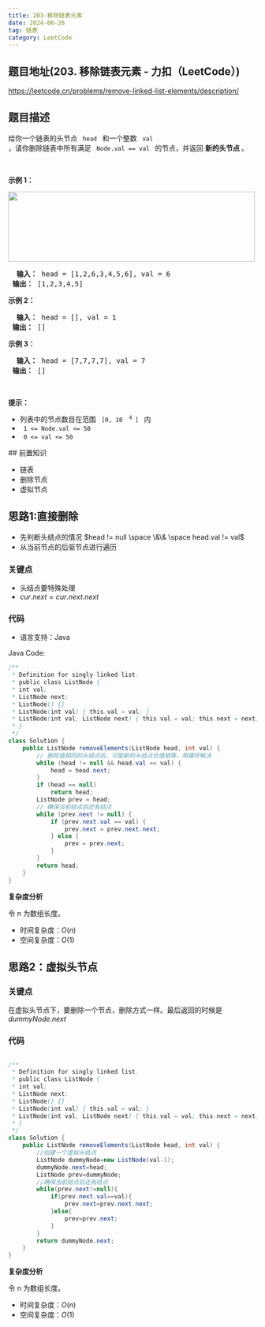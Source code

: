 ```yaml
---
title: 203-移除链表元素
date: 2024-06-26
tag: 链表
category: LeetCode
---
```




## 题目地址(203. 移除链表元素 - 力扣（LeetCode）)

https://leetcode.cn/problems/remove-linked-list-elements/description/

## 题目描述

给你一个链表的头节点 <code> head </code> 和一个整数 <code> val </code> ，请你删除链表中所有满足 <code> Node.val == val </code> 的节点，并返回 <strong> 新的头节点 </strong> 。
<p>&nbsp; </p>

<p> <strong> 示例 1：</strong> </p>
<img alt="" src="https://assets.leetcode.com/uploads/2021/03/06/removelinked-list.jpg" style="width: 500px; height: 142px;">

<pre> <strong> 输入：</strong> head = [1,2,6,3,4,5,6], val = 6
<strong> 输出：</strong> [1,2,3,4,5]
</pre>

<p> <strong> 示例 2：</strong> </p>

<pre> <strong> 输入：</strong> head = [], val = 1
<strong> 输出：</strong> []
</pre>

<p> <strong> 示例 3：</strong> </p>

<pre> <strong> 输入：</strong> head = [7,7,7,7], val = 7
<strong> 输出：</strong> []
</pre>

<p>&nbsp; </p>

<p> <strong> 提示：</strong> </p>

<ul>
	<li> 列表中的节点数目在范围 <code> [0, 10 <sup> 4 </sup>] </code> 内 </li>
	<li> <code> 1 &lt;= Node.val &lt;= 50 </code> </li>
	<li> <code> 0 &lt;= val &lt;= 50 </code> </li>
</ul>
## 前置知识

- 链表
- 删除节点
- 虚拟节点

## 思路1:直接删除

- 先判断头结点的情况 $head != null \space \&\& \space head.val != val$
- 从当前节点的后驱节点进行遍历

### 关键点

-  头结点要特殊处理
-  $cur.next = cur.next.next$

### 代码

- 语言支持：Java

Java Code:

```java
/**
 * Definition for singly-linked list.
 * public class ListNode {
 * int val;
 * ListNode next;
 * ListNode() {}
 * ListNode(int val) { this.val = val; }
 * ListNode(int val, ListNode next) { this.val = val; this.next = next; }
 * }
 */
class Solution {
    public ListNode removeElements(ListNode head, int val) {
        // 删除值相同的头结点后，可能新的头结点也值相等，用循环解决
        while (head != null && head.val == val) {
            head = head.next;
        }
        if (head == null)
            return head;
        ListNode prev = head;
        // 确保当前结点后还有结点
        while (prev.next != null) {
            if (prev.next.val == val) {
                prev.next = prev.next.next;
            } else {
                prev = prev.next;
            }
        }
        return head;
    }
}
```

**复杂度分析**

令 n 为数组长度。

- 时间复杂度：$O(n)$
- 空间复杂度：$O(1)$



## 思路2：虚拟头节点

### 关键点

在虚拟头节点下，要删除一个节点，删除方式一样。最后返回的时候是 $dummyNode.next$

### 代码

```java

/**
 * Definition for singly-linked list.
 * public class ListNode {
 * int val;
 * ListNode next;
 * ListNode() {}
 * ListNode(int val) { this.val = val; }
 * ListNode(int val, ListNode next) { this.val = val; this.next = next; }
 * }
 */
class Solution {
    public ListNode removeElements(ListNode head, int val) {
        //创建一个虚拟头结点
        ListNode dummyNode=new ListNode(val-1);
        dummyNode.next=head;
        ListNode prev=dummyNode;
        //确保当前结点后还有结点
        while(prev.next!=null){
            if(prev.next.val==val){
                prev.next=prev.next.next;
            }else{
                prev=prev.next;
            }
        }
        return dummyNode.next;
    }
}
```

**复杂度分析**

令 n 为数组长度。

- 时间复杂度：$O(n)$
- 空间复杂度：$O(1)$
